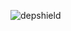 ![depshield](https://14gxy2qgoj.execute-api.us-east-2.amazonaws.com/prod/badges/depshield-testing/test-project-2020041602/depshield.svg)
<!-- ![depshield](https://staging.depshield.sonatype.org/badges/depshield-testing/test-project-2020041602/depshield.svg) -->
